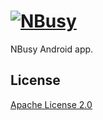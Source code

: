 # [![NBusy](http://soygul.com/nbusy/logo.png)](http://nbusy.com/)

NBusy Android app.

## License

[Apache License 2.0](LICENSE)
